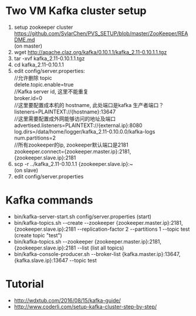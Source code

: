 # Two VM Kafka cluster setup
1. setup zookeeper cluster https://github.com/SylarChen/PVS_SETUP/blob/master/ZooKeeper/README.md <br />
(on master)
2. wget http://apache.claz.org/kafka/0.10.1.1/kafka_2.11-0.10.1.1.tgz
3. tar -xvf kafka_2.11-0.10.1.1.tgz
4. cd kafka_2.11-0.10.1.1
5. edit config/server.properties: <br />
//允许删除 topic <br />
delete.topic.enable=true <br />
//Kafka server id, 这里不能重复 <br />
broker.id=0 <br />
//这里要配置成本机的 hostname, 此处端口是kafka 生产者端口？<br />
listeners=PLAINTEXT://{hostname}:13647 <br />
//这里需要配置成外网能够访问的地址及端口 <br />
advertised.listeners=PLAINTEXT://{external.ip}:8080 <br />
log.dirs=/data/home/logger/kafka_2.11-0.10.0.0/kafka-logs <br />
num.partitions=2 <br />
//所有zookeeper的ip, zookeeper默认端口是2181 <br />
zookeeper.connect={zookeeper.master.ip}:2181,{zookeeper.slave.ip}:2181 <br />
6. scp -r ../kafka_2.11-0.10.1.1 {zookeeper.slave.ip}:~ <br />
(on slave)
7. edit config/server.properties

# Kafka commands
* bin/kafka-server-start.sh config/server.properties (start)
* bin/kafka-topics.sh --create --zookeeper {zookeeper.master.ip}:2181,{zookeeper.slave.ip}:2181 --replication-factor 2 --partitions 1 --topic test (create topic "test")
* bin/kafka-topics.sh --zookeeper {zookeeper.master.ip}:2181,{zookeeper.slave.ip}:2181 --list (list all topics)
* bin/kafka-console-producer.sh --broker-list {kafka.master.ip}:13647,{kafka.slave.ip}:13647 --topic test

# Tutorial
* http://wdxtub.com/2016/08/15/kafka-guide/
* http://www.coderli.com/setup-kafka-cluster-step-by-step/
